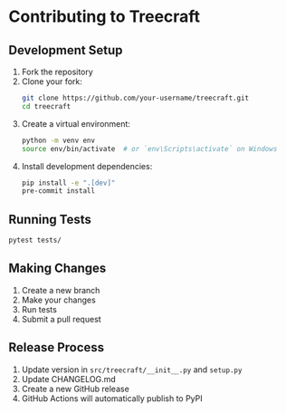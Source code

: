 # Contributing to Treecraft

## Development Setup

1. Fork the repository
2. Clone your fork:
   ```bash
   git clone https://github.com/your-username/treecraft.git
   cd treecraft
   ```
3. Create a virtual environment:
   ```bash
   python -m venv env
   source env/bin/activate  # or `env\Scripts\activate` on Windows
   ```
4. Install development dependencies:
   ```bash
   pip install -e ".[dev]"
   pre-commit install
   ```

## Running Tests
```bash
pytest tests/
```

## Making Changes
1. Create a new branch
2. Make your changes
3. Run tests
4. Submit a pull request

## Release Process
1. Update version in `src/treecraft/__init__.py` and `setup.py`
2. Update CHANGELOG.md
3. Create a new GitHub release
4. GitHub Actions will automatically publish to PyPI